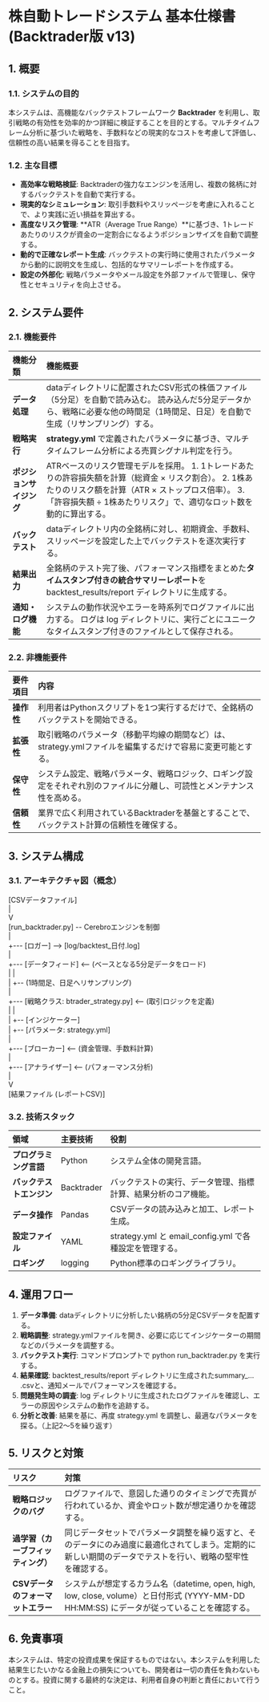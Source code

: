 # **株自動トレードシステム 基本仕様書 (Backtrader版 v13)**

## **1\. 概要**

### **1.1. システムの目的**

本システムは、高機能なバックテストフレームワーク **Backtrader** を利用し、取引戦略の有効性を効率的かつ詳細に検証することを目的とする。マルチタイムフレーム分析に基づいた戦略を、手数料などの現実的なコストを考慮して評価し、信頼性の高い結果を得ることを目指す。

### **1.2. 主な目標**

* **高効率な戦略検証**: Backtraderの強力なエンジンを活用し、複数の銘柄に対するバックテストを自動で実行する。  
* **現実的なシミュレーション**: 取引手数料やスリッページを考慮に入れることで、より実践に近い損益を算出する。  
* **高度なリスク管理**: \*\*ATR（Average True Range）\*\*に基づき、1トレードあたりのリスクが資金の一定割合になるようポジションサイズを自動で調整する。  
* **動的で正確なレポート生成**: バックテストの実行時に使用されたパラメータから動的に説明文を生成し、包括的なサマリーレポートを作成する。  
* **設定の外部化**: 戦略パラメータやメール設定を外部ファイルで管理し、保守性とセキュリティを向上させる。

## **2\. システム要件**

### **2.1. 機能要件**

| 機能分類 | 機能概要 |
| :---- | :---- |
| **データ処理** | dataディレクトリに配置されたCSV形式の株価ファイル（5分足）を自動で読み込む。 読み込んだ5分足データから、戦略に必要な他の時間足（1時間足、日足）を自動で生成（リサンプリング）する。 |
| **戦略実行** | **strategy.yml** で定義されたパラメータに基づき、マルチタイムフレーム分析による売買シグナル判定を行う。 |
| **ポジションサイジング** | ATRベースのリスク管理モデルを採用。 1\. 1トレードあたりの許容損失額を計算（総資金 × リスク割合）。 2\. 1株あたりのリスク額を計算（ATR × ストップロス倍率）。 3\. 「許容損失額 ÷ 1株あたりリスク」で、適切なロット数を動的に算出する。 |
| **バックテスト** | dataディレクトリ内の全銘柄に対し、初期資金、手数料、スリッページを設定した上でバックテストを逐次実行する。 |
| **結果出力** | 全銘柄のテスト完了後、パフォーマンス指標をまとめた**タイムスタンプ付きの統合サマリーレポート**を backtest\_results/report ディレクトリに生成する。 |
| **通知・ログ機能** | システムの動作状況やエラーを時系列でログファイルに出力する。 ログは log ディレクトリに、実行ごとにユニークなタイムスタンプ付きのファイルとして保存される。 |

### **2.2. 非機能要件**

| 要件項目 | 内容 |
| :---- | :---- |
| **操作性** | 利用者はPythonスクリプトを1つ実行するだけで、全銘柄のバックテストを開始できる。 |
| **拡張性** | 取引戦略のパラメータ（移動平均線の期間など）は、strategy.ymlファイルを編集するだけで容易に変更可能とする。 |
| **保守性** | システム設定、戦略パラメータ、戦略ロジック、ロギング設定をそれぞれ別のファイルに分離し、可読性とメンテナンス性を高める。 |
| **信頼性** | 業界で広く利用されているBacktraderを基盤とすることで、バックテスト計算の信頼性を確保する。 |

## **3\. システム構成**

### **3.1. アーキテクチャ図（概念）**

\[CSVデータファイル\]  
       |  
       V  
\[run\_backtrader.py\] \-- Cerebroエンジンを制御  
       |  
       \+--- \[ロガー\] \--\> \[log/backtest\_日付.log\]  
       |  
       \+--- \[データフィード\] \<-- (ベースとなる5分足データをロード)  
       |       |  
       |       \+-- (1時間足、日足へリサンプリング)  
       |  
       \+--- \[戦略クラス: btrader\_strategy.py\] \<-- (取引ロジックを定義)  
       |       |  
       |       \+-- \[インジケーター\]  
       |       \+-- \[パラメータ: strategy.yml\]  
       |  
       \+--- \[ブローカー\] \<-- (資金管理、手数料計算)  
       |  
       \+--- \[アナライザー\] \<-- (パフォーマンス分析)  
       |  
       V  
\[結果ファイル (レポートCSV)\]

### **3.2. 技術スタック**

| 領域 | 主要技術 | 役割 |
| :---- | :---- | :---- |
| **プログラミング言語** | Python | システム全体の開発言語。 |
| **バックテストエンジン** | Backtrader | バックテストの実行、データ管理、指標計算、結果分析のコア機能。 |
| **データ操作** | Pandas | CSVデータの読み込みと加工、レポート生成。 |
| **設定ファイル** | YAML | strategy.yml と email\_config.yml で各種設定を管理する。 |
| **ロギング** | logging | Python標準のロギングライブラリ。 |

## **4\. 運用フロー**

1. **データ準備**: dataディレクトリに分析したい銘柄の5分足CSVデータを配置する。  
2. **戦略調整**: strategy.ymlファイルを開き、必要に応じてインジケーターの期間などのパラメータを調整する。  
3. **バックテスト実行**: コマンドプロンプトで python run\_backtrader.py を実行する。  
4. **結果確認**: backtest\_results/report ディレクトリに生成されたsummary\_... .csvと、通知メールでパフォーマンスを確認する。  
5. **問題発生時の調査**: log ディレクトリに生成されたログファイルを確認し、エラーの原因やシステムの動作を追跡する。  
6. **分析と改善**: 結果を基に、再度 strategy.yml を調整し、最適なパラメータを探る。（上記2～5を繰り返す）

## **5\. リスクと対策**

| リスク | 対策 |
| :---- | :---- |
| **戦略ロジックのバグ** | ログファイルで、意図した通りのタイミングで売買が行われているか、資金やロット数が想定通りかを確認する。 |
| **過学習（カーブフィッティング）** | 同じデータセットでパラメータ調整を繰り返すと、そのデータにのみ過度に最適化されてしまう。定期的に新しい期間のデータでテストを行い、戦略の堅牢性を確認する。 |
| **CSVデータのフォーマットエラー** | システムが想定するカラム名（datetime, open, high, low, close, volume）と日付形式 (YYYY-MM-DD HH:MM:SS) にデータが従っていることを確認する。 |

## **6\. 免責事項**

本システムは、特定の投資成果を保証するものではない。本システムを利用した結果生じたいかなる金融上の損失についても、開発者は一切の責任を負わないものとする。投資に関する最終的な決定は、利用者自身の判断と責任において行うこと。